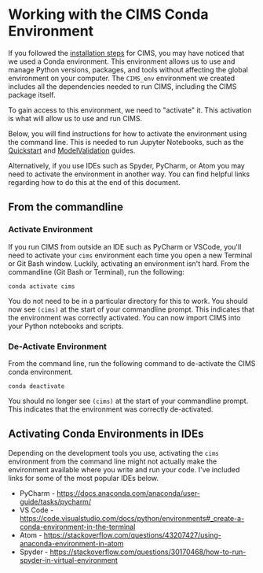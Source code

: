 # Working with the CIMS Conda Environment

If you followed the [installation steps](INSTALL.md) for CIMS, you may have noticed that we used a Conda environment. This environment allows us to use and manage Python versions, packages, and tools without affecting the global environment on your computer. The `CIMS_env` environment we created includes all the dependencies needed to run CIMS, including the CIMS package itself. 

To gain access to this environment, we need to "activate" it. This activation is what will allow us to use and run CIMS. 

Below, you will find instructions for how to activate the environment using the command line. This is needed to run Jupyter Notebooks, such as the [Quickstart](../tutorials/Quickstart.ipynb) and [ModelValidation](../tutorials/ModelValidation.ipynb) guides. 

Alternatively, if you use IDEs such as Spyder, PyCharm, or Atom you may need to activate the environment in another way. You can find helpful links regarding how to do this at the end of this document. 

## From the commandline

### Activate Environment
If you run CIMS from outside an IDE such as PyCharm or VSCode, you'll need to activate your `cims` environment each time you open a new Terminal or Git Bash window.
Luckily, activating an environment isn't hard. From the commandline (Git Bash or Terminal), run the following: 
```
conda activate cims
```
You do not need to be in a particular directory for this to work.
You should now see `(cims)` at the start of your commandline prompt. This indicates that the environment was correctly activated.
You can now import CIMS into your Python notebooks and scripts. 

### De-Activate Environment
From the command line, run the following command to de-activate the CIMS conda environment. 
```
conda deactivate
```
You should no longer see `(cims)` at the start of your commandline prompt. This indicates that the environment was correctly de-activated. 

## Activating Conda Environments in IDEs
Depending on the development tools you use, activating the `cims` environment from the command line might not actually make the environment available where you write and run your code. I've included links for some of the most popular IDEs below.
* PyCharm - https://docs.anaconda.com/anaconda/user-guide/tasks/pycharm/
* VS Code - https://code.visualstudio.com/docs/python/environments#_create-a-conda-environment-in-the-terminal
* Atom - https://stackoverflow.com/questions/43207427/using-anaconda-environment-in-atom
* Spyder - https://stackoverflow.com/questions/30170468/how-to-run-spyder-in-virtual-environment
